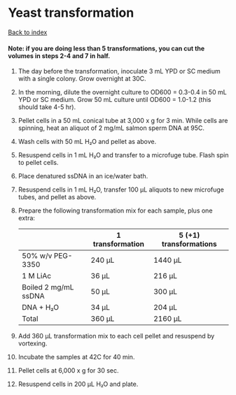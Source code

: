 # Yeast transformation

[Back to index](https://zentnerlab.github.io/)

#### Note: if you are doing less than 5 transformations, you can cut the volumes in steps 2-4 and 7 in half.

1. The day before the transformation, inoculate 3 mL YPD or SC medium with a single colony. Grow overnight at 30C.

2. In the morning, dilute the overnight culture to OD600 = 0.3-0.4 in 50 mL YPD or SC medium. Grow 50 mL culture until OD600 = 1.0-1.2 (this should take 4-5 hr).

3. Pellet cells in a 50 mL conical tube at 3,000 x g for 3 min.  While cells are spinning, heat an aliquot of 2 mg/mL salmon sperm DNA at 95C.

4. Wash cells with 50 mL H&#8322;O and pellet as above.

5. Resuspend cells in 1 mL H&#8322;O and transfer to a microfuge tube.  Flash spin to pellet cells.

6. Place denatured ssDNA in an ice/water bath.

7. Resuspend cells in 1 mL H&#8322;O, transfer 100 µL aliquots to new microfuge tubes, and pellet as above.

8. Prepare the following transformation mix for each sample, plus one extra:

    |                      | 1 transformation | 5 (+1) transformations |
    |----------------------|------------------|------------------------|
    | 50% w/v PEG-3350     | 240 µL           |	1440 µL                |
    | 1 M LiAc	           | 36 µL            |	216 µL                 |
    | Boiled 2 mg/mL ssDNA | 50 µL            |	300 µL                 |
    | DNA + H&#8322;O      | 34 µL	          | 204 µL                 |
    | Total	               | 360 µL           |	2160 µL                |

9. Add 360 µL transformation mix to each cell pellet and resuspend by vortexing.

10. Incubate the samples at 42C for 40 min.

11. Pellet cells at 6,000 x g for 30 sec.

12. Resuspend cells in 200 µL H&#8322;O and plate.  
